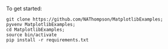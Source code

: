 To get started:

```<bash>
git clone https://github.com/NAThompson/MatplotlibExamples;
pyvenv MatplotlibExamples;
cd MatplotlibExamples;
source bin/activate
pip install -r requirements.txt
```